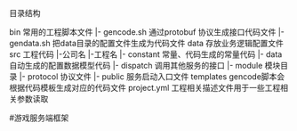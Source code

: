 目录结构

bin  常用的工程脚本文件
  |- gencode.sh 通过protobuf 协议生成接口代码文件
  |- gendata.sh 把data目录的配置文件生成为代码文件
data 存放业务逻辑配置文件
src 工程代码
  |-公司名
  	  |-工程名
  	  	  |- constant 常量、代码生成的常量代码
  	  	  |- data 自动生成的配置数据模型代码
  	  	  |- dispatch 调用其他服务的接口
  	  	  |- module 模块目录
  	  	  |- protocol 协议文件
  	  	  |- public 服务启动入口文件
templates gencode脚本会根据代码模板生成对应的代码文件
project.yml 工程相关描述文件用于一些工程相关参数读取

#游戏服务端框架